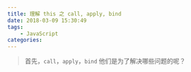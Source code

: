 ```yaml
---
title: 理解 this 之 call, apply, bind
date: 2018-03-09 15:30:49
tags:
    - JavaScript
categories:
---
```


> 首先，`call`，`apply`，`bind` 他们是为了解决哪些问题的呢？